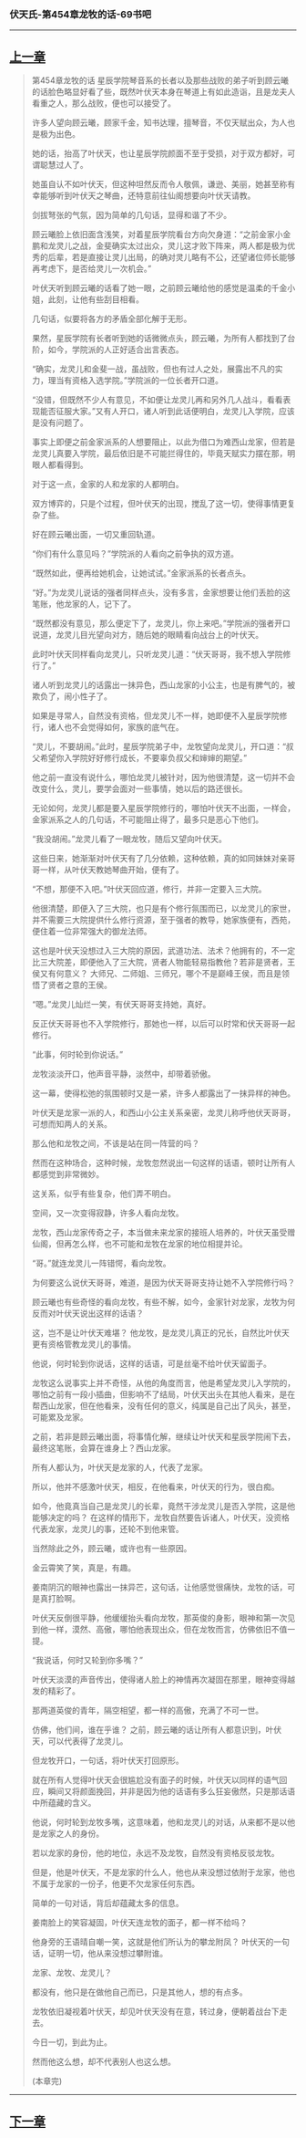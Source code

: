 ### 伏天氏-第454章龙牧的话-69书吧

--------
[上一章](./90bd99390faa79c68ecb582f37a81f40.md)
--------


>
>
>
>第454章龙牧的话
>星辰学院琴音系的长者以及那些战败的弟子听到顾云曦的话脸色略显好看了些，既然叶伏天本身在琴道上有如此造诣，且是龙夫人看重之人，那么战败，便也可以接受了。
>
>许多人望向顾云曦，顾家千金，知书达理，擅琴音，不仅天赋出众，为人也是极为出色。
>
>她的话，抬高了叶伏天，也让星辰学院颜面不至于受损，对于双方都好，可谓聪慧过人了。
>
>她虽自认不如叶伏天，但这种坦然反而令人敬佩，谦逊、美丽，她甚至称有幸能够听到叶伏天之琴曲，还特意前往仙阁想要向叶伏天请教。
>
>剑拔弩张的气氛，因为简单的几句话，显得和谐了不少。
>
>顾云曦脸上依旧面含浅笑，对着星辰学院看台方向欠身道：“之前金家小金鹏和龙灵儿之战，金斐确实太过出众，灵儿这才败下阵来，两人都是极为优秀的后辈，若是直接让灵儿出局，的确对灵儿略有不公，还望诸位师长能够再考虑下，是否给灵儿一次机会。”
>
>叶伏天听到顾云曦的话看了她一眼，之前顾云曦给他的感觉是温柔的千金小姐，此刻，让他有些刮目相看。
>
>几句话，似要将各方的矛盾全部化解于无形。
>
>果然，星辰学院有长者听到她的话微微点头，顾云曦，为所有人都找到了台阶，如今，学院派的人正好适合出言表态。
>
>“确实，龙灵儿和金斐一战，虽战败，但也有过人之处，展露出不凡的实力，理当有资格入选学院。”学院派的一位长者开口道。
>
>“没错，但既然不少人有意见，不如便让龙灵儿再和另外几人战斗，看看表现能否征服大家。”又有人开口，诸人听到此话便明白，龙灵儿入学院，应该是没有问题了。
>
>事实上即便之前金家派系的人想要阻止，以此为借口为难西山龙家，但若是龙灵儿真要入学院，最后依旧是不可能拦得住的，毕竟天赋实力摆在那，明眼人都看得到。
>
>对于这一点，金家的人和龙家的人都明白。
>
>双方博弈的，只是个过程，但叶伏天的出现，搅乱了这一切，使得事情更复杂了些。
>
>好在顾云曦出面，一切又重回轨道。
>
>“你们有什么意见吗？”学院派的人看向之前争执的双方道。
>
>“既然如此，便再给她机会，让她试试。”金家派系的长者点头。
>
>“好。”为龙灵儿说话的强者同样点头，没有多言，金家想要让他们丢脸的这笔账，他龙家的人，记下了。
>
>“既然都没有意见，那么便定下了，龙灵儿，你上来吧。”学院派的强者开口说道，龙灵儿目光望向对方，随后她的眼睛看向战台上的叶伏天。
>
>此时叶伏天同样看向龙灵儿，只听龙灵儿道：“伏天哥哥，我不想入学院修行了。”
>
>诸人听到龙灵儿的话露出一抹异色，西山龙家的小公主，也是有脾气的，被欺负了，闹小性子了。
>
>如果是寻常人，自然没有资格，但龙灵儿不一样，她即便不入星辰学院修行，诸人也不会觉得如何，家族的底气在。
>
>“灵儿，不要胡闹。”此时，星辰学院弟子中，龙牧望向龙灵儿，开口道：“叔父希望你入学院好好修行成长，不要辜负叔父和婶婶的期望。”
>
>他之前一直没有说什么，哪怕龙灵儿被针对，因为他很清楚，这一切并不会改变什么，灵儿，要学会面对一些事情，她以后的路还很长。
>
>无论如何，龙灵儿都是要入星辰学院修行的，哪怕叶伏天不出面，一样会，金家派系之人的几句话，不可能阻止得了，最多只是恶心下他们。
>
>“我没胡闹。”龙灵儿看了一眼龙牧，随后又望向叶伏天。
>
>这些日来，她渐渐对叶伏天有了几分依赖，这种依赖，真的如同妹妹对亲哥哥一样，从叶伏天教她琴曲开始，便有了。
>
>“不想，那便不入吧。”叶伏天回应道，修行，并非一定要入三大院。
>
>他很清楚，即便入了三大院，也只是有个修行氛围而已，以龙灵儿的家世，并不需要三大院提供什么修行资源，至于强者的教导，她家族便有，西苑，便住着一位非常强大的御龙法师。
>
>这也是叶伏天没想过入三大院的原因，武道功法、法术？他拥有的，不一定比三大院差，即便他入了三大院，贤者人物能轻易指教他？若非是贤者，王侯又有何意义？
>大师兄、二师姐、三师兄，哪个不是巅峰王侯，而且是领悟了贤者之意的王侯。
>
>“嗯。”龙灵儿灿烂一笑，有伏天哥哥支持她，真好。
>
>反正伏天哥哥也不入学院修行，那她也一样，以后可以时常和伏天哥哥一起修行。
>
>“此事，何时轮到你说话。”
>
>龙牧淡淡开口，他声音平静，淡然中，却带着骄傲。
>
>这一幕，使得松弛的氛围顿时又是一紧，许多人都露出了一抹异样的神色。
>
>叶伏天是龙家一派的人，和西山小公主关系亲密，龙灵儿称呼他伏天哥哥，可想而知两人的关系。
>
>那么他和龙牧之间，不该是站在同一阵营的吗？
>
>然而在这种场合，这种时候，龙牧忽然说出一句这样的话语，顿时让所有人都感觉到非常微妙。
>
>这关系，似乎有些复杂，他们弄不明白。
>
>空间，又一次变得寂静，许多人看向龙牧。
>
>龙牧，西山龙家传奇之子，本当做未来龙家的接班人培养的，叶伏天虽受赠仙阁，但再怎么样，也不可能和龙牧在龙家的地位相提并论。
>
>“哥。”就连龙灵儿一阵错愕，看向龙牧。
>
>为何要这么说伏天哥哥，难道，是因为伏天哥哥支持让她不入学院修行吗？
>
>顾云曦也有些奇怪的看向龙牧，有些不解，如今，金家针对龙家，龙牧为何反而对叶伏天说出这样的话语？
>
>这，岂不是让叶伏天难堪？
>他龙牧，是龙灵儿真正的兄长，自然比叶伏天更有资格管教龙灵儿的事情。
>
>他说，何时轮到你说话，这样的话语，可是丝毫不给叶伏天留面子。
>
>龙牧这么说事实上并不奇怪，从他的角度而言，他是希望龙灵儿入学院的，哪怕之前有一段小插曲，但影响不了结局，叶伏天出头在其他人看来，是在帮西山龙家，但在他看来，没有任何的意义，纯属是自己出了风头，甚至，可能累及龙家。
>
>之前，若非是顾云曦出面，将事情化解，继续让叶伏天和星辰学院闹下去，最终这笔账，会算在谁身上？西山龙家。
>
>所有人都认为，叶伏天是龙家的人，代表了龙家。
>
>所以，他并不感激叶伏天，相反，在他看来，叶伏天的行为，很白痴。
>
>如今，他竟真当自己是龙灵儿的长辈，竟然干涉龙灵儿是否入学院，这是他能够决定的吗？
>在这样的情形下，龙牧自然要告诉诸人，叶伏天，没资格代表龙家，龙灵儿的事，还轮不到他来管。
>
>当然除此之外，顾云曦，或许也有一些原因。
>
>金云霄笑了笑，真是，有趣。
>
>姜南阴沉的眼神也露出一抹异芒，这句话，让他感觉很痛快，龙牧的话，可是真打脸啊。
>
>叶伏天反倒很平静，他缓缓抬头看向龙牧，那英俊的身影，眼神和第一次见到他一样，漠然、高傲，哪怕他表现出众，但在龙牧而言，仿佛依旧不值一提。
>
>“我说话，何时又轮到你多嘴？”
>
>叶伏天淡漠的声音传出，使得诸人脸上的神情再次凝固在那里，眼神变得越发的精彩了。
>
>那两道英俊的青年，隔空相望，都一样的高傲，充满了不可一世。
>
>仿佛，他们间，谁在乎谁？
>之前，顾云曦的话让所有人都意识到，叶伏天，可以代表得了龙灵儿。
>
>但龙牧开口，一句话，将叶伏天打回原形。
>
>就在所有人觉得叶伏天会很尴尬没有面子的时候，叶伏天以同样的语气回应，瞬间又将颜面挽回，并非是因为他的话语有多么狂妄傲然，只是那话语中所蕴藏的含义。
>
>他说，何时轮到龙牧多嘴，这意味着，他和龙灵儿的对话，从来都不是以他是龙家之人的身份。
>
>若以龙家的身份，他的地位，永远不及龙牧，自然没有资格反驳龙牧。
>
>但是，他是叶伏天，不是龙家的什么人，他也从来没想过依附于龙家，他也不属于龙家的一份子，他更不欠龙家任何东西。
>
>简单的一句对话，背后却蕴藏太多的信息。
>
>姜南脸上的笑容凝固，叶伏天连龙牧的面子，都一样不给吗？
>
>他身旁的王语晴自嘲一笑，这就是他们所认为的攀龙附凤？
>叶伏天的一句话，证明一切，他从来没想过攀附谁。
>
>龙家、龙牧、龙灵儿？
>
>都没有，他只是在做他自己而已，只是其他人，想的有点多。
>
>龙牧依旧凝视着叶伏天，却见叶伏天没有在意，转过身，便朝着战台下走去。
>
>今日一切，到此为止。
>
>然而他这么想，却不代表别人也这么想。
>
>(本章完)
>
>

--------
[下一章](./431edea7e88be7997e9395760ab9b68a.md)
--------
